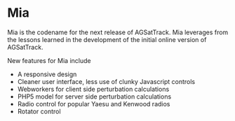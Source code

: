 # Mia

Mia is the codename for the next release of AGSatTrack. Mia leverages from the lessons learned in the development of the initial online version of AGSatTrack.

New features for Mia include

- A responsive design
- Cleaner user interface, less use of clunky Javascript controls
- Webworkers for client side perturbation calculations
- PHP5 model for server side perturbation calculations
- Radio control for popular Yaesu and Kenwood radios
- Rotator control
